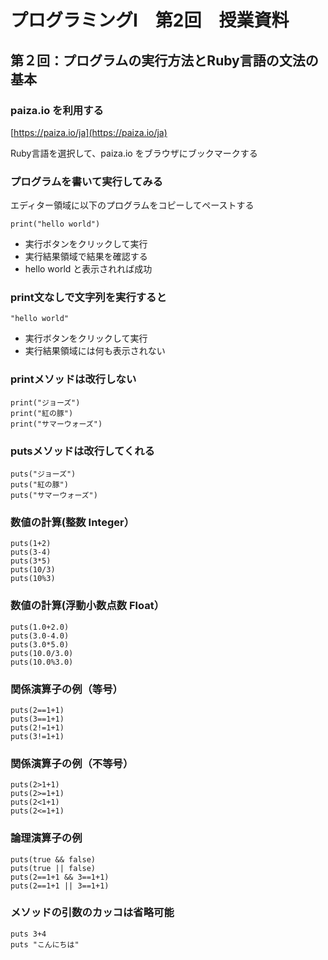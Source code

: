 # プログラミングI　第2回　授業資料

## 第２回：プログラムの実行方法とRuby言語の文法の基本

### paiza.io を利用する

[https://paiza.io/ja](https://paiza.io/ja)

Ruby言語を選択して、paiza.io をブラウザにブックマークする


### プログラムを書いて実行してみる

エディター領域に以下のプログラムをコピーしてペーストする

```
print("hello world")
```

* 実行ボタンをクリックして実行
* 実行結果領域で結果を確認する
* hello world と表示されれば成功

### print文なしで文字列を実行すると

```
"hello world"
```

* 実行ボタンをクリックして実行
* 実行結果領域には何も表示されない

### printメソッドは改行しない

```
print("ジョーズ")
print("紅の豚")
print("サマーウォーズ")
```

### putsメソッドは改行してくれる

```
puts("ジョーズ")
puts("紅の豚")
puts("サマーウォーズ")
```

### 数値の計算(整数 Integer）

```
puts(1+2)
puts(3-4)
puts(3*5)
puts(10/3)
puts(10%3)
```

### 数値の計算(浮動小数点数 Float）

```
puts(1.0+2.0)
puts(3.0-4.0)
puts(3.0*5.0)
puts(10.0/3.0)
puts(10.0%3.0)
```

### 関係演算子の例（等号）

```
puts(2==1+1)
puts(3==1+1)
puts(2!=1+1)
puts(3!=1+1)
```

### 関係演算子の例（不等号）

```
puts(2>1+1)
puts(2>=1+1)
puts(2<1+1)
puts(2<=1+1)
```

### 論理演算子の例

```
puts(true && false)
puts(true || false)
puts(2==1+1 && 3==1+1)
puts(2==1+1 || 3==1+1)
```

### メソッドの引数のカッコは省略可能

```
puts 3+4
puts "こんにちは"
```
